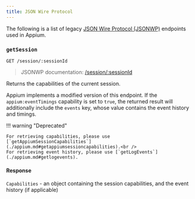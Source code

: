 ```yaml
---
title: JSON Wire Protocol
---
```


<style>
  ul[data-md-component="toc"] .md-nav {
    display: none;
  }
</style>

The following is a list of legacy [JSON Wire Protocol (JSONWP)](https://www.selenium.dev/documentation/legacy/json_wire_protocol/)
endpoints used in Appium.

### `getSession`

```
GET /session/:sessionId
```

> JSONWP documentation: [/session/:sessionId](https://www.selenium.dev/documentation/legacy/json_wire_protocol/#sessionsessionid)

Returns the capabilities of the current session.

Appium implements a modified version of this endpoint. If the `appium:eventTimings` capability is
set to `true`, the returned result will additionally include the `events` key, whose value contains
the event history and timings.

!!! warning "Deprecated"

    For retrieving capabilities, please use [`getAppiumSessionCapabilities`](./appium.md#getappiumsessioncapabilities).<br />
    For retrieving event history, please use [`getLogEvents`](./appium.md#getlogevents).

#### Response

`Capabilities` - an object containing the session capabilities, and the event history (if applicable)
